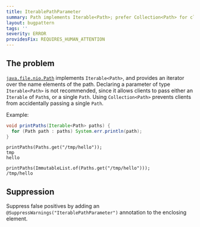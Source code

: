 ```yaml
---
title: IterablePathParameter
summary: Path implements Iterable<Path>; prefer Collection<Path> for clarity
layout: bugpattern
tags: ''
severity: ERROR
providesFix: REQUIRES_HUMAN_ATTENTION
---
```


<!--
*** AUTO-GENERATED, DO NOT MODIFY ***
To make changes, edit the @BugPattern annotation or the explanation in docs/bugpattern.
-->

## The problem
[`java.file.nio.Path`] implements `Iterable<Path>`, and provides an iterator
over the name elements of the path. Declaring a parameter of type
`Iterable<Path>` is not recommended, since it allows clients to pass either an
`Iterable` of `Path`s, or a single `Path`. Using `Collection<Path>` prevents
clients from accidentally passing a single `Path`.

[`java.file.nio.Path`]: https://docs.oracle.com/javase/8/docs/api/java/nio/file/Path.html

Example:

```java
void printPaths(Iterable<Path> paths) {
  for (Path path : paths) System.err.println(path);
}
```

```
printPaths(Paths.get("/tmp/hello"));
tmp
hello
```

```
printPaths(ImmutableList.of(Paths.get("/tmp/hello")));
/tmp/hello
```

## Suppression
Suppress false positives by adding an `@SuppressWarnings("IterablePathParameter")` annotation to the enclosing element.
